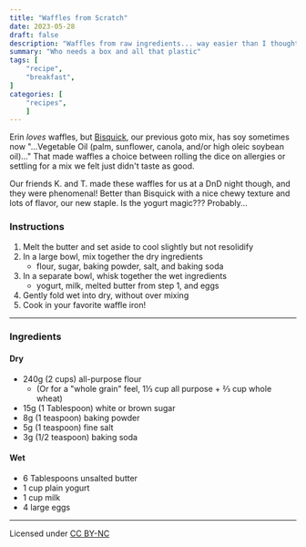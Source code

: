 ```yaml
---
title: "Waffles from Scratch"
date: 2023-05-28
draft: false
description: "Waffles from raw ingredients... way easier than I thought"
summary: "Who needs a box and all that plastic"
tags: [
    "recipe",
    "breakfast",
]
categories: [
    "recipes",
    ]
---
```


Erin *loves* waffles, but
[Bisquick](https://www.bettycrocker.com/products/bisquick/bisquick-original),
our previous goto mix, has soy sometimes now "...Vegetable Oil (palm, sunflower,
canola, and/or high oleic soybean oil)..." That made waffles a choice between
rolling the dice on allergies or settling for a mix we felt just didn't taste as
good.

Our friends K. and T. made these waffles for us at a DnD night though, and they
were phenomenal! Better than Bisquick with a nice chewy texture and lots of
flavor, our new staple. Is the yogurt magic??? Probably...

### Instructions

1. Melt the butter and set aside to cool slightly but not resolidify
2. In a large bowl, mix together the dry ingredients
    - flour, sugar, baking powder, salt, and baking soda
3. In a separate bowl, whisk together the wet ingredients
    - yogurt, milk, melted butter from step 1, and eggs
4. Gently fold wet into dry, without over mixing
5. Cook in your favorite waffle iron!

---

### Ingredients

#### Dry

- 240g (2 cups) all-purpose flour
    - (Or for a "whole grain" feel, 1⅓ cup all purpose + ⅔ cup whole wheat)
- 15g (1 Tablespoon) white or brown sugar
- 8g (1 teaspoon) baking powder
- 5g (1 teaspoon) fine salt
- 3g (1/2 teaspoon) baking soda

#### Wet

- 6 Tablespoons unsalted butter
- 1 cup plain yogurt
- 1 cup milk
- 4 large eggs

---
Licensed under [CC BY-NC](https://creativecommons.org/licenses/by-nc/4.0/)
